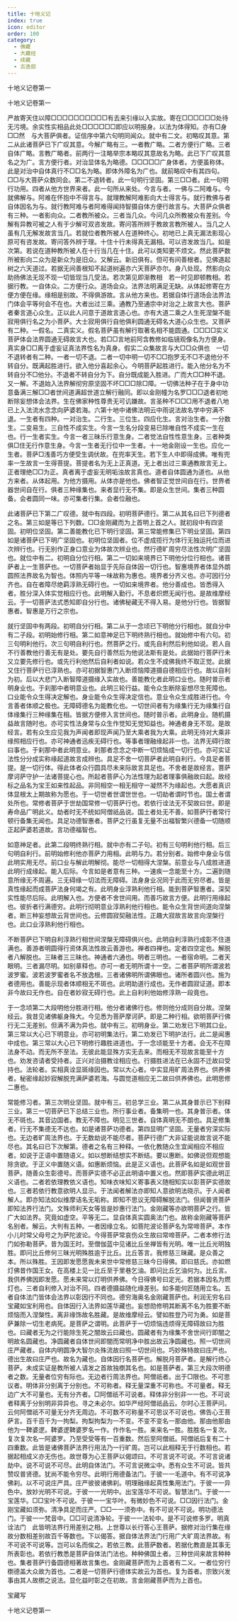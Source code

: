 ```yaml
---
title: 十地义记
index: true
icon: editor
order: 100
category:
  - 佛藏
  - 大藏经
  - 续藏
  - 古逸部
---
```


  十地义记卷第一  

十地义记卷第一  

严故寄天住以障□□□□□□□□□□有去来引缘以入实故。寄在□□□□□□处待无污境。余实性实相品此处□□□□□□即应以明报身。以法为体得知。亦有□身□□然　与大菩萨俱者。证信序中第六句明同闻众。就中有二文。初略叹其意。第二从此诸菩萨已下广叹其意。今解广略有三。一者教广略。二者方便行广略。三者自体广略。言教广略者。前两行一注略举宗本略叹其意故名为略。此已下广叹其意名之为广。言方便行者。对治显体名为略德。□□□□□广身体者。方便虽称体。此是对治中自体真行不□□名为略。即体外障名为广也。就前略叹中有其四句。□□与大菩萨众数同会。第二不退转者。此一句明行坚固。第三□□者。此一句明行功用。四者从他方世界来者。此一句所从来处。今言与者。一佛与二阿难与。今就佛解与。阿难在怀抱中不得言与。就理教解阿难影向大士得言与。就行教佛与者自体因名为与。就行教阿难与者阿难得闻持智摄自体方便行故言与。大菩萨众俱者有三种。一者影向众。二者教所被众。三者当几众。今问几众所教被众有差别。今解有异教可被之人有于少解可双咨发故。寄问答所辨于教故言教所被人。当几之人虽有几无解发故言当几。若就位者教所被人在道种终心。初地已上真无漏法影现心原可有咨发故。寄问答外辨于理。十住十行未得真无漏相。可以咨发故当几。如是次第。若说在道种教所被人在十行当几在十住。此可以类知更不烦文。然此菩萨数所被影向二众为是新众为是旧众。又解云。新旧俱有。但可有间善根者。见佛道起树之六天道过。若据无间善根知不起道树遍亦六天菩萨亦尔。身八处现。然影向众助扬佛法无现不现一切皆现当几受法。若次第见即渐教相　若一时见即顿教相。若据行教。一自体众。二方便行众。道场会众。法界法明满足无缺。从体起修寄在方便方便在缘。缘相是别故。不得俱游故。言从他方来也。若据自体行道场会法界法门体会平等何会不在也。大者出过三乘。通教乃至通宗中对治之上故言大也。菩萨者秦言道心众生。正以此人问意于道故言道心也。亦有大道二乘之人生死涅槃不能寂用俱行名之为小菩萨。大士寂用俱行自他俱利圆通无碍名大道心众生也。又菩萨有二种。一假名。二真实义。假名菩萨虽有解行取著名相不能圆通。□□□□实义菩萨体会法界圆通无碍故言大也。若□□言地前阿含教修如临镜观像名为方便身。真实身□□离于虚妄证真法界性名为真身。假实二众集故言与大□□众俱也　一切不退转者有二种。一者一切不退。二者一切中明一切不□□抱罗无不□不退他分不转自分。既满起胜进行。欲入他分喜起余心。今明菩萨起胜进行。能入他分名为不转自分不□他分。不退者不转自分为下。自分既成能入胜进。广而大□□种不退。又一解。不退始入法界解彻穷原坚固不坏□□□除□障。一切佛法种子在于身中功意备满三解□□者世间道满超世道立解行融同。即以金刚幢为名罗□□□退者初地断除妄想体会法界。生在佛家种性尊贵无可讥嫌故。言圣种不□□□用不退者八地已上入法流水念念向萨婆若海。六第十地中诸佛法明云中雨说法故名学中穷满不退。一生者有四种。一对治生。二行生。三位生。四应化生。言对治生者。一分数生。二变易生。三自性不成实生。今言一生名分段变易已除唯自性不成实一生在也。行一生者实生。今言一者三昧乐行意生身。二者觉法自性性意生身。三者种类俱□住无行作意生身。今言一生者无行位中一生者。十一地金刚设一生也。应化一生者。菩萨□浅善巧方便受生调伏故。在兜率天生。若下生人中即得成佛。唯有兜率一生故言一生得菩提。菩提者名为无上正真道。无上者出过三乘通教故言无上。正者理绝□□为正。真者离于虚妄无明垢浊故言真也。道者自体圆通为道也。从他方来者。从体起用。为他方摄用。从体亦是他也。佛者智正觉世间自在行。世界者器世间自在行。俱者三种缘集也。来者显行无不集。即是众生世间。集者三种圆备。会者圆同一味。亦可集者行集。会者位融也。  

此诸菩萨已下第二广叹德。就中有四段。初明菩萨德行。第二从其名曰已下列德者之名。第三如是等已下列数。□□金刚藏而为上首明上首之人。就初段中有四坚固。初明位坚固。第二善能教化已下明行坚固。第三常能修集已下明业坚固。第四如是诸菩萨已下明广坚固也。初明位坚固者。位不虚成揽行为体行无独运托位而进次辨行也。行无别作正身口意业为体故次辨业也。然行德旷周穷尽法性次明广坚固也。就位中有二。初明自分位行相。第二一切如来境界已下明他分位行相也。诸菩萨者上一生菩萨也。一切菩萨者始显于先际自体因一切行也。智惠境界者体显外朗圆照法界故名为智也。体照内平等一味故称为惠也。境界者分齐义也。亦可因行分齐也。自在者障尽绝羁淳熟无碍行也。一切如来境界者。他分善成也。皆悉得入者。胜分深入体实觉相应行也。此明解入勤行。不息者炽燃无闻行也。是故维摩经云。于一切菩萨法式悉知即自分行也。诸佛秘藏无不得入易。是他分行也。皆据智惠者。智惠是万行之宗也。  

就行坚固中有两段。初明自分行相。第二从于一念顷已下明他分行相也。就自分中有二子段。初明始修行相。第二如意神足已下明终熟行相也。就始修中有六句。初三句明利他行。次三句明自利行也。然菩萨之行。或先自利然后利他如说。若人自不行善教他行善无有是处。要先自行善然后为他说法斯有是处。此据始行菩萨行未又立要先修行也。或先行利他然后自利者如说。若众生不成佛我终不取正觉。此据又住行菩萨行已淳熟也。亦可初据智惠门入断烦恼障道摄自德相应行也。故以自利为初。后以大悲门入断智障道摄缘入实故也。善能教化者此明口业也。随时普示者明身业也。于刹那中者明意业也。此明三轮行益。能令众生断除妄想尽生死障也。口业能令众生得决定解也。身业能令众生得决定信也。意业令众生成胜进行也。今言善者体顺之极也。无障碍德名为能教化也。一切世间者有为缘集行无为缘集行自体缘集行三种缘集在相。皆据方便修入言世间也。随时普示者。此明身业。随机摄益故言随时也。亦可实性法身常与众生作觉知无觉知益也。神通者身无不现。是故经言。若有众生应见我为声闻者即现声闻乃至大乘者我为大乘。此明无待对大乘非缘照相应行也。亦可神通者迅疾无碍行也。等事者理融缘起非一也。法界无碍行故曰事也。于刹那中者此明意业。刹那者念念之中断一切烦恼成一切行也。亦可实证法性分分成实称缘起道故言成辨也。具足不舍一切菩萨者此明自利行。今具足者菩提。是一切行体。得此体者众行圆具尽未来际故言具足也。不舍者是故经言。菩萨摩诃萨守护一法诸菩提心也。所起者菩萨心为法性理为起者理事俱融故曰起。故经标之品名为宝王如来性起品。非同相空一相无相守一凝然不为缘起也。大愿者真识体显根太上期故称为愿也。于一切世者世谓世世也。一切劫者谓时节也。国土者谓处所也。常修者菩萨于世劫国常修一切菩萨行也。若依行诠法无不契故曰世。即是寿命品广明此义。劫者时无不统如阿僧祇品说。国土者处无不善。如菩萨行者常行顿行备集无闻也。具足功德智惠者。菩萨之行虽复无量不出福智繁兴德备一切随顺正起萨婆若道故。言功德福智也。  

如意神足者。此第二段明终熟行相。就中亦有二子句。初有三句明利他行相。后三句明自利行。前明始修利他亦菩萨力用相。此明与力。若分别者。始修中身业与信此明实用无尽。前口业与解此明解彻。能尽一切相得大涅槃。前意业与八成胜进道此明行成缘起。能入后际。今言如是者意有三种。一速疾一念能至十方。二遍到随意所缘无不周遍。三无碍缘一切法而无障碍。法身身业况同于此而无穷尽者。皆是真性缘起而成菩萨法身何竭之有。此明身业淳熟利他行相。能到菩萨智惠者。深契实性能尽后际。此明解入也。方便者不舍世间用。而善巧故言方便。此明行用缘起也。彼折者行满德穷。此明行彻明意业淳熟利他行相也。能令众生背世间道向涅槃者。断三种妄想故云背世间也。云修圆寂契融法性。正趣大寂故言故言向涅槃行也。此口业淳熟利他行相也。  

不断菩萨已下明自利淳熟行相世间涅槃无障碍俱兴也。此明自利淳熟行成彰不住道满也。善游者明圆得行资体真法性故云善游也。禅者四禅也。定者四空定也。解脱者八解脱也。三昧者三三昧也。神通者六通也。明者三明也。一者宿命明。二者天眼明。三者漏尽明。如别章释也。亦可一者无明所谓十一空。二者菩萨明所谓波若波罗蜜。波若波罗蜜者名不放逸根。三者诸佛明所谓佛眼也。诸所者圆兴也。施为者德用也。善能示现者体顺相无不斑也。此明助道行成也。无作者圆寂证道。即本非今故曰无作也。自在者妙寂无碍行也。此上自利利他始修淳熟一段竟也。  

于一念顷第二大段明他分胜进行相。他分者诸佛行也。修则他分成则自分故。涅槃经云。我昔见诸佛躯身殊大。今见悉为菩萨摩诃萨。即是二种行相。欲明菩萨行佛行无二无差别。但满不满为异也。就中有三。初明身业。第二劝发已下明其口业。第三常以大心已下明意业。亦可初明集法行。第二劝发已下明护法行。此二是闻惠中成也。第三常以大心已下明修行趣胜进道也。于一念顷能至十方者。会无不在障法身不动。而无所不至法。无彼此能显殊方实无去来。而相无不现故言能至十方也。劝发咨请者受持者。正兴对治摄教诠相应也。行摄胜进法在已永固不迁故曰受持也。法轮者。实相真诠显斑缘因也。常以大心者。中实显用旷周法界也。供养佛者。秘密缘起妙寂解脱充满萨婆若海。与圆觉道相应无二故曰供养佛也。此明思修二惠也。  

常能修习者。第三次明业坚固。就中有三。初总学三业。第二从其身普示已下别释三业。第三一切菩萨已下总结三业也。所行事业者。备集明一也。其身普示者。体无不斑也。其音边国者。教无不障也。明见三世者。自体真明无不朗也。具足修集者。行无不集德无不达也。如是诸菩萨功德者。第四显明广坚固。无量者穷深实际也。无边者旷周法界也。于无数劫说不能尽者。菩萨行德广大非证能说故言说不能尽也。其名曰已下次解第。德者之名有三种释。一依化教随众生宜闻相应不相应者。如说于正语中置随语义。如以想断结想实不断结。要以惠断。如佛说但观想能除贪欲。于正义中置随义语。如惠断烦恼。此是正义语也。此菩萨名如是如观世音菩萨。随善众生彰德号。而菩萨实德不必正此明语中置义也。然即菩萨实德此明正义语也。二者若依理教依义语也。知味衣味知义寄事表义随相知实以彰菩萨实德故也。三者若依行教意欲明人显示。于法闻者解法亦即知人意欲明法晓示。于人闻者解人。即亦知法如似维摩诘名无垢称。即知不思议无障碍解脱法门。但闻普贤菩萨即知法界行法门。文殊师利天女等皆是妙惠行法门。金刚藏等亦欲明菩萨之行。皆广大如法界。究竟如虚空。平等无二。显自体真实圆奥法门也。故称金刚藏等菩萨名别者。解云。大判有五种。一者因缘立名。如菩陀波论菩萨名为常啼菩萨。本作小儿时常父母号之为萨陀波论。今得菩萨常哀伤众生故曰常啼菩萨。二者本修行法门如弥勒菩萨。昔为国王时。至僧伽蓝中见诸比丘坐禅皆有光明。唯一比丘光明独胜。即问比丘修何三昧光明殊胜逾于比丘。比丘答言。我修慈三昧藏。是众善之本。所以殊胜。王因即发愿愿我未来世中常修慈三昧今日得佛。即曰慈氏。亦如燃灯佛昔作国王女。在高楼上见一比丘至于里巷乞油。即问比丘乞油何为。比丘言。我供养佛因即发愿。愿未来常以灯明供养佛。今日得佛号曰定光。若据本因名为燃灯也。三者自利修入对治不同。四者德摄益随化缘差别。如多能何匠随用立名。五者自体法门皆体会法界以彰因行不同也。德穷海奥名金刚藏菩萨也。利润无穷名曰宝藏如宝利用也。自体因行入法界如莲华藏也。妄想勋修明其断离不名为胜要不断烦恼而入涅槃性。离非缘饰故名胜藏。是故维摩经云。譬如胜登乃可为勇。如是菩萨兼除一切生老病死。是菩萨之谓明。此菩萨于一切烦恼违烦得无障碍故曰为胜也。曰藏者无为之行能除生死之闇故云曰藏也。圆藏者有为缘集不舍世间行即闇之明故名圆藏也。净圆藏者自体世间即闇而常明净中胜出故云净圆藏也。照一切世间庄严藏者。自体内明圆净大智尔炎殊流故曰照一切世间也。巧妙殊特故曰庄严也。德出生故曰庄严也。故名为藏也。自体因行名菩萨也。解脱月菩萨者。是解行终心菩萨。未成实证是教所被人请发之首故独檦其名也。如是菩萨者。第三大段次明德者之数。无量者位穷有际也。无边者行周法界也。阿僧祇者。出于□限也。不可思议者。明体非分别离于分别也。不可称者。释无量深重不可称也。不可量者。释无边广大不可量也。无有分齐者。□阿僧祇不可说者。释体非分别非一一也。不可说者释离于分别明非异异也。寻之未必尔。如华严经阿僧祇品云。尔时心王菩萨问。云何阿僧祇不可量无分齐无周边。不可数不可称量不可思议不可说也。佛告心王菩萨言。百千百千为一拘梨。拘梨拘梨为一不变。不变不变名一那由他。那由他那由他为一鞞婆逻。鞞婆逻鞞婆罗名一作。作作名一胜。来来名一胜。胜胜名一复次。复次复次名一阿婆罗。乃至受受等有一百重数。然后至阿僧祇。阿僧祇后复有二十四重数。此皆是诸佛菩萨法界行用法乃一行旷周。岂可以此相释无于行数相也。若据起相成义亦无伤也。故世尊为心王菩萨以偈颂曰。不可言说不可说。不可言说诸劫中。说不可说不可尽。此明自体法门。不可言说微尘中。悉有众生不可说。皆共赞叹普贤德。犹尚不能令穷尽。此明行用德备法门。于彼一一毛道中。有不可说净佛刹。以不可说庄严具。庄严彼彼诸佛刹。明理融缘起真性集用法门。于彼一一异色中。放妙光明不可说。于彼一一光明中。出宝莲华不可说。智慧法门。于彼一一宝莲华。□□宝叶不可说。于彼一一宝华叶。有微妙色不可说。□□因行法门。金刚宝藏如须弥。清净具足而庄严。□□一一须弥中。有不可说不可说。明功德法门。于彼一一梵音中。□□可说清净轮。于彼一一法轮中。是不可说修多罗。明真诠法门　此皆明法界行用差别之相。上世尊以长行答心王菩萨。据修对治行集在缘故分数相差别故百千等数也。下以偈答。据自体法界法门行用广大旷周法界故。有不可说不可说等。岂可以名而俟之。若依三教。此菩萨数者。若据化教直是其事无所表彰也。若依行教悉是菩萨自体法门法也。种种佛国土者。三种世间来故言种种也。集者菩萨行备圆德相著故言集也。金刚藏菩萨而为上首者有二义。一者位穷行檦德盖大众故为首也。二者是一切菩萨行德体实故云为首也。复为首者。宗致兴发事由其人故檦之说法。显化益时彰之在初故。言金刚藏菩萨而为上首也。  

宝藏写  

十地义记卷第一  
